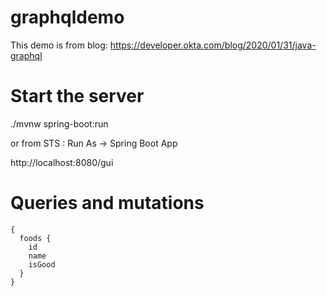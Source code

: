 # graphqldemo

This demo is from blog:  https://developer.okta.com/blog/2020/01/31/java-graphql

# Start the server

./mvnw spring-boot:run

or from STS :  Run As ->  Spring Boot App


http://localhost:8080/gui

# Queries and mutations

```
{
  foods {
    id
    name
    isGood
  }
}
```